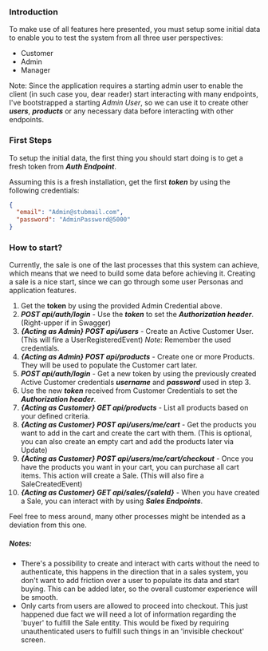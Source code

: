 ### Introduction
 To make use of all features here presented, you must setup some initial data to enable you to test the system from all three user perspectives:
- Customer
- Admin
- Manager

Note: Since the application requires a starting admin user to enable the client (in such case you, dear reader) start interacting with many endpoints, I've bootstrapped a starting *Admin User*, so we can use it to create other ***users***, ***products*** or any necessary data before interacting with other endpoints.

### First Steps
To setup the initial data, the first thing you should start doing is to get a fresh token from ***Auth Endpoint***.

Assuming this is a fresh installation, get the first ***token*** by using the following credentials:

```json
{
  "email": "Admin@stubmail.com",
  "password": "AdminPassword@5000"
}
```

### How to start?
Currently, the sale is one of the last processes that this system can achieve, which means that we need to build some data before achieving it.
Creating a sale is a nice start, since we can go through some user Personas and application features.

1. Get the **token** by using the provided Admin Credential above.
2. ***POST api/auth/login*** - Use the ***token*** to set the ***Authorization header***. (Right-upper if in Swagger) 
3. ***{Acting as Admin} POST api/users*** - Create an Active Customer User. (This will fire a UserRegisteredEvent) *Note:* Remember the used credentials.
4. ***{Acting as Admin} POST api/products*** - Create one or more Products. They will be used to populate the Customer cart later.
5. ***POST api/auth/login*** - Get a new token by using the previously created Active Customer credentials ***username*** and ***password*** used in step 3.
6. Use the new ***token*** received from Customer Credentials to set the ***Authorization header***.
7. ***{Acting as Customer} GET api/products*** - List all products based on your defined criteria. 
8. ***{Acting as Customer} POST api/users/me/cart*** - Get the products you want to add in the cart and create the cart with them. (This is optional, you can also create an empty cart and add the products later via Update)
9. ***{Acting as Customer} POST api/users/me/cart/checkout*** - Once you have the products you want in your cart, you can purchase all cart items. This action will create a Sale. (This will also fire a SaleCreatedEvent)
10. ***{Acting as Customer} GET api/sales/{saleId}*** - When you have created a Sale, you can interact with by using ***Sales Endpoints***.

Feel free to mess around, many other processes might be intended as a deviation from this one.

##### Notes:
- There's a possibility to create and interact with carts without the need to authenticate, this happens in the direction that in a sales system, you don't want to add friction over a user to populate its data and start buying. This can be added later, so the overall customer experience will be smooth.
- Only carts from users are allowed to proceed into checkout. This just happened due fact we will need a lot of information regarding the 'buyer' to fulfill the Sale entity. This would be fixed by requiring unauthenticated users to fulfill such things in an 'invisible checkout' screen.  